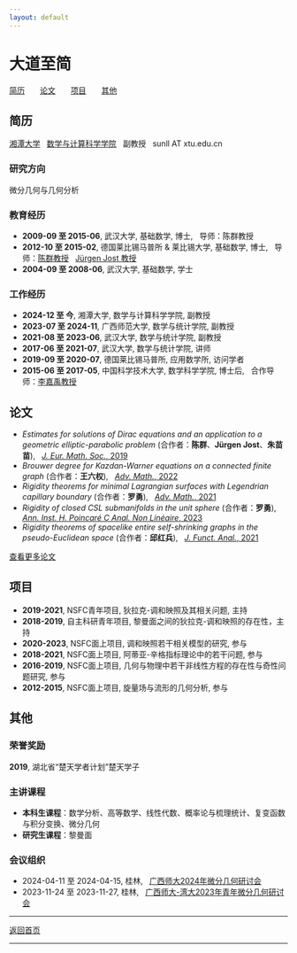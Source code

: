 ```yaml
---
layout: default
---
```


# 大道至简
[简历](#简历) &nbsp; &nbsp; &nbsp; [论文](#论文) &nbsp; &nbsp; &nbsp; [项目](#项目) &nbsp; &nbsp; &nbsp; [其他](#其他)  
 
## 简历 

[湘潭大学](https://math.xtu.edu.cn/) &nbsp; [数学与计算科学学院](https://math.xtu.edu.cn/) &nbsp; 副教授 &nbsp; sunll AT xtu.edu.cn

### 研究方向
微分几何与几何分析

### 教育经历
- **2009-09 至 2015-06**, 武汉大学, 基础数学, 博士, &nbsp; 导师：陈群教授
- **2012-10 至 2015-02**, 德国莱比锡马普所 & 莱比锡大学, 基础数学, 博士, &nbsp; 导师：[陈群教授](https://maths.whu.edu.cn/info/1292/133541.htm) &nbsp; [Jürgen Jost 教授](https://www.mpg.de/390723/mathematics-in-the-sciences-jost)
- **2004-09 至 2008-06**, 武汉大学, 基础数学, 学士

### 工作经历
- **2024-12 至 今**, 湘潭大学, 数学与计算科学学院, 副教授
- **2023-07 至 2024-11**, 广西师范大学, 数学与统计学院, 副教授
- **2021-08 至 2023-06**, 武汉大学, 数学与统计学院, 副教授
- **2017-06 至 2021-07**, 武汉大学, 数学与统计学院, 讲师
- **2019-09 至 2020-07**, 德国莱比锡马普所, 应用数学所, 访问学者
- **2015-06 至 2017-05**, 中国科学技术大学, 数学科学学院, 博士后, &nbsp; 合作导师：[李嘉禹教授](http://staff.ustc.edu.cn/~jiayuli/index_cn.html)

## 论文

- <em>Estimates for solutions of Dirac equations and an application to a geometric elliptic-parabolic problem</em> (合作者：<strong>陈群</strong>、<strong>Jürgen Jost</strong>、<strong>朱苗苗</strong>), &nbsp; [*J. Eur. Math. Soc.*, 2019](https://doi.org/10.4171/JEMS/847)
- <em>Brouwer degree for Kazdan-Warner equations on a connected finite graph</em> (合作者：<strong>王六权</strong>), &nbsp; [*Adv. Math.*, 2022](https://doi.org/10.1016/j.aim.2022.108422)
- <em>Rigidity theorems for minimal Lagrangian surfaces with Legendrian capillary boundary</em> (合作者：<strong>罗勇</strong>), &nbsp; [*Adv. Math.*, 2021](https://doi.org/10.1016/j.aim.2021.108124)
- <em>Rigidity of closed CSL submanifolds in the unit sphere</em> (合作者：<strong>罗勇</strong>), &nbsp; [*Ann. Inst. H. Poincaré C Anal. Non Linéaire*, 2023](https://doi.org/10.4171/aihpc/50)
- <em>Rigidity theorems of spacelike entire self-shrinking graphs in the pseudo-Euclidean space</em> (合作者：<strong>邱红兵</strong>), &nbsp; [*J. Funct. Anal.*, 2021](https://doi.org/10.1016/j.jfa.2021.109189)

[查看更多论文](publications.md)

## 项目

- **2019-2021**, NSFC青年项目, 狄拉克-调和映照及其相关问题, 主持
- **2018-2019**, 自主科研青年项目, 黎曼面之间的狄拉克-调和映照的存在性，主持
- **2020-2023**, NSFC面上项目, 调和映照若干相关模型的研究, 参与
- **2018-2021**, NSFC面上项目, 阿蒂亚-辛格指标理论中的若干问题, 参与
- **2016-2019**, NSFC面上项目, 几何与物理中若干非线性方程的存在性与奇性问题研究, 参与
- **2012-2015**, NSFC面上项目, 旋量场与流形的几何分析, 参与

## 其他

### 荣誉奖励
**2019**, 湖北省“楚天学者计划”楚天学子

### 主讲课程
- **本科生课程**：数学分析、高等数学、线性代数、概率论与梳理统计、复变函数与积分变换、微分几何
- **研究生课程**：黎曼面

### 会议组织
- 2024-04-11 至 2024-04-15, 桂林, &nbsp; [广西师大2024年微分几何研讨会](files/广西师大2024年微分几何研讨会.pdf)
- 2023-11-24 至 2023-11-27, 桂林, &nbsp; [广西师大-湾大2023年青年微分几何研讨会](files/广西师大-湾大2023年青年微分几何研讨会.pdf)

---
[返回首页](index.md)

---
